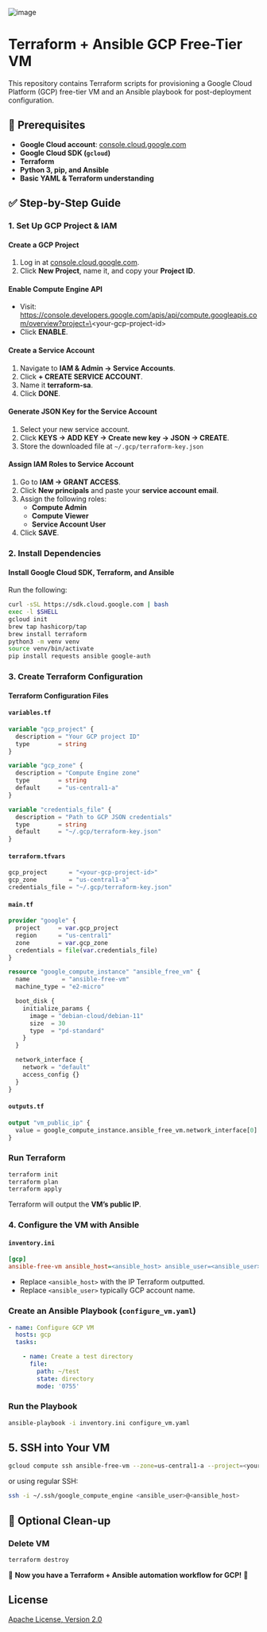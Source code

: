 ![image](https://github.com/mytechnotalent/ansible-gcp-free-tier-vm/blob/main/terraform-ansible-gcp-free-tier-vm.png?raw=true)

# Terraform + Ansible GCP Free-Tier VM

This repository contains Terraform scripts for provisioning a Google Cloud Platform (GCP) free-tier VM and an Ansible playbook for post-deployment configuration.

## 📌 Prerequisites

- **Google Cloud account**: [console.cloud.google.com](https://console.cloud.google.com)
- **Google Cloud SDK (`gcloud`)**
- **Terraform**
- **Python 3, pip, and Ansible**
- **Basic YAML & Terraform understanding**

## ✅ Step-by-Step Guide

### 1. Set Up GCP Project & IAM

#### **Create a GCP Project**
1. Log in at [console.cloud.google.com](https://console.cloud.google.com).
2. Click **New Project**, name it, and copy your **Project ID**.

#### **Enable Compute Engine API**
- Visit:  
  https://console.developers.google.com/apis/api/compute.googleapis.com/overview?project=\<your-gcp-project-id\>  
- Click **ENABLE**.

#### **Create a Service Account**
1. Navigate to **IAM & Admin → Service Accounts**.
2. Click **+ CREATE SERVICE ACCOUNT**.
3. Name it **terraform-sa**.
4. Click **DONE**.

#### **Generate JSON Key for the Service Account**
1. Select your new service account.
2. Click **KEYS → ADD KEY → Create new key → JSON → CREATE**.
3. Store the downloaded file at `~/.gcp/terraform-key.json`

#### **Assign IAM Roles to Service Account**
1. Go to **IAM → GRANT ACCESS**.
2. Click **New principals** and paste your **service account email**.
3. Assign the following roles:
   - **Compute Admin**
   - **Compute Viewer**
   - **Service Account User**
4. Click **SAVE**.

### 2. Install Dependencies

#### **Install Google Cloud SDK, Terraform, and Ansible**
Run the following:
```bash
curl -sSL https://sdk.cloud.google.com | bash  
exec -l $SHELL  
gcloud init  
brew tap hashicorp/tap  
brew install terraform  
python3 -m venv venv  
source venv/bin/activate  
pip install requests ansible google-auth  
```

### 3. Create Terraform Configuration

#### **Terraform Configuration Files**

#### **`variables.tf`**
```tf
variable "gcp_project" {  
  description = "Your GCP project ID"  
  type        = string  
}

variable "gcp_zone" {  
  description = "Compute Engine zone"  
  type        = string  
  default     = "us-central1-a"  
}  

variable "credentials_file" {  
  description = "Path to GCP JSON credentials"  
  type        = string  
  default     = "~/.gcp/terraform-key.json"  
}  
```

#### **`terraform.tfvars`**
```tf
gcp_project      = "<your-gcp-project-id>"  
gcp_zone         = "us-central1-a"  
credentials_file = "~/.gcp/terraform-key.json"  
```

#### **`main.tf`**
```tf
provider "google" {  
  project     = var.gcp_project  
  region      = "us-central1"  
  zone        = var.gcp_zone  
  credentials = file(var.credentials_file)  
}  

resource "google_compute_instance" "ansible_free_vm" {  
  name         = "ansible-free-vm"  
  machine_type = "e2-micro"  

  boot_disk {  
    initialize_params {  
      image = "debian-cloud/debian-11"  
      size  = 30  
      type  = "pd-standard"  
    }  
  }  

  network_interface {  
    network = "default"  
    access_config {}  
  }  
}  
```

#### **`outputs.tf`**
```tf
output "vm_public_ip" {  
  value = google_compute_instance.ansible_free_vm.network_interface[0].access_config[0].nat_ip  
}  
```

### **Run Terraform**
```bash
terraform init  
terraform plan  
terraform apply  
```

Terraform will output the **VM’s public IP**.

### 4. Configure the VM with Ansible

#### **`inventory.ini`**
```ini
[gcp]  
ansible-free-vm ansible_host=<ansible_host> ansible_user=<ansible_user> ansible_ssh_private_key_file=~/.ssh/google_compute_engine
```

- Replace `<ansible_host>` with the IP Terraform outputted.  
- Replace `<ansible_user>` typically GCP account name.  

### **Create an Ansible Playbook (`configure_vm.yaml`)**
```yaml
- name: Configure GCP VM  
  hosts: gcp  
  tasks:  

    - name: Create a test directory  
      file:  
        path: ~/test  
        state: directory  
        mode: '0755'  
```

### **Run the Playbook**
```bash
ansible-playbook -i inventory.ini configure_vm.yaml  
```

## 5. SSH into Your VM
```bash
gcloud compute ssh ansible-free-vm --zone=us-central1-a --project=<your-gcp-project-id>  
```

or using regular SSH:  

```bash
ssh -i ~/.ssh/google_compute_engine <ansible_user>@<ansible_host>  
```

## 🎯 Optional Clean-up

### **Delete VM**
```bash
terraform destroy  
```

🎉 **Now you have a Terraform + Ansible automation workflow for GCP!** 🚀

## License
[Apache License, Version 2.0](https://www.apache.org/licenses/LICENSE-2.0)
